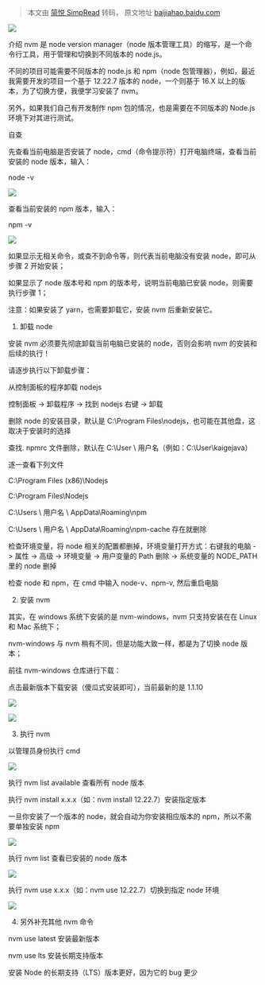> 本文由 [简悦 SimpRead](http://ksria.com/simpread/) 转码， 原文地址 [baijiahao.baidu.com](https://baijiahao.baidu.com/s?id=1750888821840618173&wfr=spider&for=pc)

![](https://pics3.baidu.com/feed/3ac79f3df8dcd1003e97824be803111bb8122fe0.png@f_auto?token=453cf248f83096f1f6b88df54c3c6112)

介绍 nvm 是 node version manager（node 版本管理工具）的缩写，是一个命令行工具，用于管理和切换到不同版本的 node.js。

不同的项目可能需要不同版本的 node.js 和 npm（node 包管理器），例如，最近我需要开发的项目一个基于 12.22.7 版本的 node，一个则基于 16.X 以上的版本，为了切换方便，我便学习安装了 nvm。

另外，如果我们自己有开发制作 npm 包的情况，也是需要在不同版本的 Node.js 环境下对其进行测试。

自查

先查看当前电脑是否安装了 node，cmd（命令提示符）打开电脑终端，查看当前安装的 node 版本，输入：

node -v

![](https://pics0.baidu.com/feed/0824ab18972bd407fbd5c65be601c85a0eb3099d.jpeg@f_auto?token=d99bacde56cd86c098d0b2ccf63fdfe5)

查看当前安装的 npm 版本，输入：

npm -v

![](https://pics7.baidu.com/feed/83025aafa40f4bfb58bde2edb3c72efbf63618a9.jpeg@f_auto?token=0df1ed26bdf505e59c7ee7a0d819eea8)

如果显示无相关命令，或查不到命令等，则代表当前电脑没有安装 node，即可从步骤 2 开始安装；

如果显示了 node 版本号和 npm 的版本号，说明当前电脑已安装 node，则需要执行步骤 1；

注意：如果安装了 yarn，也需要卸载它，安装 nvm 后重新安装它。

1. 卸载 node

安装 nvm 必须要先彻底卸载当前电脑已安装的 node，否则会影响 nvm 的安装和后续的执行！

请逐步执行以下卸载步骤：

从控制面板的程序卸载 nodejs

控制面板 -> 卸载程序 -> 找到 nodejs 右键 -> 卸载

删除 node 的安装目录，默认是 C:\Program Files\nodejs，也可能在其他盘，这取决于安装时的选择

查找. npmrc 文件删除，默认在 C:\User \ 用户名（例如：C:\User\kaigejava）

逐一查看下列文件

C:\Program Files (x86)\Nodejs

C:\Program Files\Nodejs

C:\Users \ 用户名 \ AppData\Roaming\npm

C:\Users \ 用户名 \ AppData\Roaming\npm-cache 存在就删除

检查环境变量，将 node 相关的配置都删掉，环境变量打开方式：右键我的电脑 -> 属性 -> 高级 -> 环境变量 -> 用户变量的 Path 删除 -> 系统变量的 NODE_PATH 里的 node 删掉

检查 node 和 npm，在 cmd 中输入 node-v、npm-v, 然后重启电脑

2. 安装 nvm

其实，在 windows 系统下安装的是 nvm-windows，nvm 只支持安装在在 Linux 和 Mac 系统下；

nvm-windows 与 nvm 稍有不同，但是功能大致一样，都是为了切换 node 版本；

前往 nvm-windows 仓库进行下载：

点击最新版本下载安装（傻瓜式安装即可），当前最新的是 1.1.10

![](https://pics5.baidu.com/feed/9e3df8dcd100baa125489ab2d998ef19c9fc2ee3.png@f_auto?token=1543d1f22444656bf5321442f7028d9f)

![](https://pics5.baidu.com/feed/377adab44aed2e734e44ebc01a89f78085d6fac5.png@f_auto?token=5c42fa921b30e7c76a6b9aed783e2b57)

3. 执行 nvm

以管理员身份执行 cmd

![](https://pics6.baidu.com/feed/9e3df8dcd100baa134a9aa46da98ef19cafc2ede.png@f_auto?token=2082f6b9670e2fc09642fb923dbb1878)

执行 nvm list available 查看所有 node 版本

执行 nvm install x.x.x（如：nvm install 12.22.7）安装指定版本

一旦你安装了一个版本的 node，就会自动为你安装相应版本的 npm，所以不需要单独安装 npm

![](https://pics5.baidu.com/feed/1ad5ad6eddc451da6f6bdd4c0675046dd1163208.png@f_auto?token=4fde1f362e6fe9a4d5ea9d956d3a1412)

执行 nvm list 查看已安装的 node 版本

![](https://pics5.baidu.com/feed/fcfaaf51f3deb48fa62ef80156976c222cf57839.png@f_auto?token=8a7a90dffa441d5b3d6a1478366e4113)

执行 nvm use x.x.x（如：nvm use 12.22.7）切换到指定 node 环境

![](https://pics5.baidu.com/feed/faf2b2119313b07edfbb063b945fc72897dd8c16.png@f_auto?token=c17ed3dc22d915bfb3955d1a45048f9d)

4. 另外补充其他 nvm 命令

nvm use latest 安装最新版本

nvm use lts 安装长期支持版本

安装 Node 的长期支持（LTS）版本更好，因为它的 bug 更少
